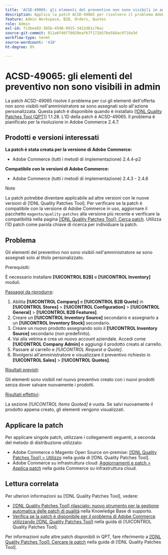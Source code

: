 ```yaml
---
title: 'ACSD-49065: gli elementi del preventivo non sono visibili in admin'
description: Applica la patch ACSD-49065 per risolvere il problema Adobe Commerce, se gli elementi del preventivo non sono visibili nell’amministratore se sono assegnati solo al titolo personalizzato.
feature: Admin Workspace, B2B, Orders, Quotes
role: Admin
exl-id: fc3bea92-305b-4598-9915-3422d61c76ec
source-git-commit: 011a6f46f76029eaf67f172b576e58dac9710a3d
workflow-type: tm+mt
source-wordcount: '410'
ht-degree: 0%

---
```


# ACSD-49065: gli elementi del preventivo non sono visibili in admin

La patch ACSD-49065 risolve il problema per cui gli elementi dell&#39;offerta non sono visibili nell&#39;amministratore se sono assegnati solo all&#39;azione personalizzata. Questa patch è disponibile quando è installato [[!DNL Quality Patches Tool (QPT)]](https://experienceleague.adobe.com/it/docs/commerce-operations/tools/quality-patches-tool/quality-patches-tool-to-self-serve-quality-patches) 1.1.28. L’ID della patch è ACSD-49065. Il problema è pianificato per la risoluzione in Adobe Commerce 2.4.7.

## Prodotti e versioni interessati

**La patch è stata creata per la versione di Adobe Commerce:**

* Adobe Commerce (tutti i metodi di implementazione) 2.4.4-p2

**Compatibile con le versioni di Adobe Commerce:**

* Adobe Commerce (tutti i metodi di implementazione) 2.4.3 - 2.4.6

>[!NOTE]
>
>La patch potrebbe diventare applicabile ad altre versioni con le nuove versioni di [!DNL Quality Patches Tool]. Per verificare se la patch è compatibile con la versione di Adobe Commerce in uso, aggiornare il pacchetto `magento/quality-patches` alla versione più recente e verificare la compatibilità nella pagina [[!DNL Quality Patches Tool]: Cerca patch](https://experienceleague.adobe.com/tools/commerce-quality-patches/index.html?lang=it). Utilizza l’ID patch come parola chiave di ricerca per individuare la patch.

## Problema

Gli elementi del preventivo non sono visibili nell&#39;amministratore se sono assegnati solo al titolo personalizzato.

Prerequisiti:

È necessario installare **[!UICONTROL B2B]** e **[!UICONTROL Inventory]** moduli.

<u>Passaggi da riprodurre</u>:

1. Abilita **[!UICONTROL Company]** e **[!UICONTROL B2B Quote]** in **[!UICONTROL Stores]** > **[!UICONTROL Configuration]** > **[!UICONTROL General]** > **[!UICONTROL B2B Features]**.
1. Creare un **[!UICONTROL Inventory Source]** secondario e assegnarlo a un **[!UICONTROL Inventory Stock]** secondario.
1. Creare un nuovo prodotto assegnando solo il **[!UICONTROL Inventory Source]** secondario (non predefinito).
1. Vai alla vetrina e crea un nuovo account aziendale. Accedi come **[!UICONTROL Company Admin]** e aggiungi il prodotto creato al carrello.
1. Passare al carrello e *[!UICONTROL Request a Quote]*.
1. Rivolgersi all&#39;amministratore e visualizzare il preventivo richiesto in **[!UICONTROL Sales]** > **[!UICONTROL Quotes]**.

<u>Risultati previsti</u>:

Gli elementi sono visibili nel nuovo preventivo creato con i nuovi prodotti senza dover salvare nuovamente i prodotti.

<u>Risultati effettivi</u>:

La sezione *[!UICONTROL Items Quoted]* è vuota. Se salvi nuovamente il prodotto appena creato, gli elementi vengono visualizzati.

## Applicare la patch

Per applicare singole patch, utilizzare i collegamenti seguenti, a seconda del metodo di distribuzione utilizzato:

* Adobe Commerce o Magento Open Source on-premise: [[!DNL Quality Patches Tool] > Utilizzo](/help/tools/quality-patches-tool/usage.md) nella guida di [!DNL Quality Patches Tool].
* Adobe Commerce su infrastruttura cloud: [Aggiornamenti e patch > Applica patch](https://experienceleague.adobe.com/docs/commerce-cloud-service/user-guide/develop/upgrade/apply-patches.html?lang=it) nella guida Commerce su infrastruttura cloud.

## Lettura correlata

Per ulteriori informazioni su [!DNL Quality Patches Tool], vedere:

* [[!DNL Quality Patches Tool] rilasciato: nuovo strumento per la gestione automatica delle patch di qualità](https://experienceleague.adobe.com/it/docs/commerce-operations/tools/quality-patches-tool/quality-patches-tool-to-self-serve-quality-patches) nella Knowledge Base di supporto.
* [Verifica se la patch è disponibile per il problema di Adobe Commerce utilizzando  [!DNL Quality Patches Tool]](/help/tools/quality-patches-tool/patches-available-in-qpt/check-patch-for-magento-issue-with-magento-quality-patches.md) nella guida di [!UICONTROL Quality Patches Tool].


Per informazioni sulle altre patch disponibili in QPT, fare riferimento a [[!DNL Quality Patches Tool]: Cercare le patch](https://experienceleague.adobe.com/tools/commerce-quality-patches/index.html?lang=it) nella guida di [!DNL Quality Patches Tool].
